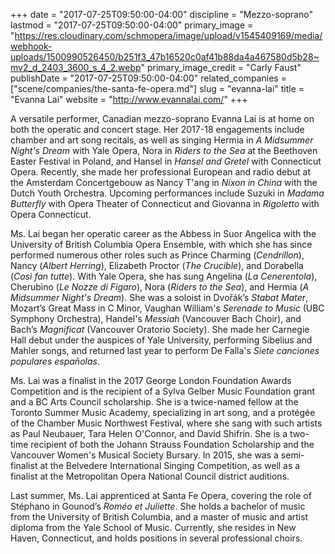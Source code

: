 +++
date = "2017-07-25T09:50:00-04:00"
discipline = "Mezzo-soprano"
lastmod = "2017-07-25T09:50:00-04:00"
primary_image = "https://res.cloudinary.com/schmopera/image/upload/v1545409169/media/webhook-uploads/1500990526450/b251f3_47b16520c0af41b88da4a467580d5b28~mv2_d_2403_3600_s_4_2.webp"
primary_image_credit = "Carly Faust"
publishDate = "2017-07-25T09:50:00-04:00"
related_companies = ["scene/companies/the-santa-fe-opera.md"]
slug = "evanna-lai"
title = "Evanna Lai"
website = "http://www.evannalai.com/"
+++

A versatile performer, Canadian mezzo-soprano Evanna Lai is at home on both the operatic and concert stage. Her 2017-18 engagements include chamber and art song recitals, as well as singing Hermia in *A Midsummer Night's Dream* with Yale Opera, Nora in *Riders to the Sea* at the Beethoven Easter Festival in Poland, and Hansel in *Hansel and Gretel* with Connecticut Opera. Recently, she made her professional European and radio debut at the Amsterdam Concertgebouw as Nancy T'ang in *Nixon in China* with the Dutch Youth Orchestra. Upcoming performances include Suzuki in *Madama Butterfly* with Opera Theater of Connecticut and Giovanna in *Rigoletto* with Opera Connecticut.

Ms. Lai began her operatic career as the Abbess in Suor Angelica with the University of British Columbia Opera Ensemble, with which she has since performed numerous other roles such as Prince Charming (*Cendrillon*), Nancy (*Albert Herring*), Elizabeth Proctor (*The Crucible*), and Dorabella (*Così fan tutte*). With Yale Opera, she has sung Angelina (*La Cenerentola*), Cherubino (*Le Nozze di Figaro*), Nora (*Riders to the Sea*), and Hermia (*A Midsummer Night's Dream*). She was a soloist in Dvořák’s *Stabat Mater*, Mozart’s Great Mass in C Minor, Vaughan William's *Serenade to Music* (UBC Symphony Orchestra), Handel's *Messiah* (Vancouver Bach Choir), and Bach’s *Magnificat* (Vancouver Oratorio Society). She made her Carnegie Hall debut under the auspices of Yale University, performing Sibelius and Mahler songs, and returned last year to perform De Falla's *Siete canciones populares españolas*.

Ms. Lai was a finalist in the 2017 George London Foundation Awards Competition and is the recipient of a Sylva Gelber Music Foundation grant and a BC Arts Council scholarship. She is a twice-named fellow at the Toronto Summer Music Academy, specializing in art song, and a protégée of the Chamber Music Northwest Festival, where she sang with such artists as Paul Neubauer, Tara Helen O'Connor, and David Shifrin. She is a two-time recipient of both the Johann Strauss Foundation Scholarship and the Vancouver Women's Musical Society Bursary. In 2015, she was a semi-finalist at the Belvedere International Singing Competition, as well as a finalist at the Metropolitan Opera National Council district auditions.

Last summer, Ms. Lai apprenticed at Santa Fe Opera, covering the role of Stéphano in Gounod’s *Roméo et Juliette*. She holds a bachelor of music from the University of British Columbia, and a master of music and artist diploma from the Yale School of Music. Currently, she resides in New Haven, Connecticut, and holds positions in several professional choirs.
